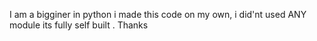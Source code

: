 I am a bigginer in python i made this code on my own, i did'nt used ANY module its fully self built . 
Thanks
